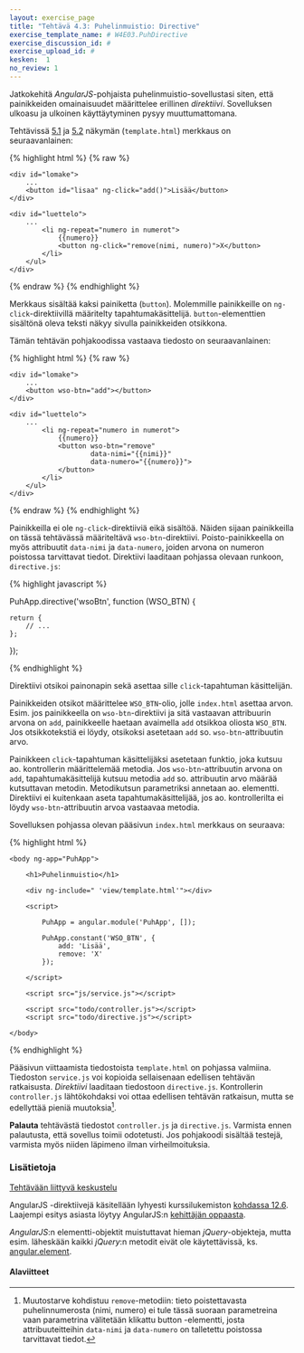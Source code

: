 ```yaml
---
layout: exercise_page
title: "Tehtävä 4.3: Puhelinmuistio: Directive"
exercise_template_name: # W4E03.PuhDirective
exercise_discussion_id: #
exercise_upload_id: #
kesken:  1
no_review: 1
---
```


Jatkokehitä *AngularJS*-pohjaista puhelinmuistio-sovellustasi siten, että painikkeiden omainaisuudet määrittelee erillinen *direktiivi*. Sovelluksen ulkoasu ja ulkoinen käyttäytyminen pysyy muuttumattomana.

Tehtävissä [5.1](../tehtava51) ja [5.2](../tehtava52) näkymän (`template.html`) merkkaus on seuraavanlainen:

{% highlight html %}
{% raw %}

<div ng-controller="PuhController">

    <div id="lomake">
        ...
        <button id="lisaa" ng-click="add()">Lisää</button>
    </div>

    <div id="luettelo">                
        ...
            <li ng-repeat="numero in numerot">
                {{numero}}
                <button ng-click="remove(nimi, numero)">X</button>
            </li>
        </ul>                
    </div>

</div>


{% endraw %}
{% endhighlight %}


Merkkaus sisältää kaksi painiketta (`button`). Molemmille painikkeille on `ng-click`-direktiivillä määritelty tapahtumakäsittelijä. `button`-elementtien sisältönä oleva teksti näkyy sivulla painikkeiden otsikkona.

Tämän tehtävän pohjakoodissa vastaava tiedosto on seuraavanlainen:

{% highlight html %}
{% raw %}

  <div ng-controller="PuhController">

    <div id="lomake">
        ...
        <button wso-btn="add"></button>
    </div>

    <div id="luettelo">  
        ...              
            <li ng-repeat="numero in numerot">
                {{numero}}
                <button wso-btn="remove"
                        data-nimi="{{nimi}}"
                        data-numero="{{numero}}">                            
                </button>
            </li>
        </ul>
    </div>

  </div>

{% endraw %}
{% endhighlight %}

Painikkeilla ei ole `ng-click`-direktiiviä eikä sisältöä. Näiden sijaan painikkeilla on tässä tehtävässä määriteltävä `wso-btn`-direktiivi. Poisto-painikkeella on myös attribuutit `data-nimi` ja `data-numero`, joiden arvona on numeron poistossa tarvittavat tiedot. Direktiivi laaditaan pohjassa olevaan runkoon, `directive.js`:

{% highlight javascript %}

PuhApp.directive('wsoBtn', function (WSO_BTN) {

    return {        
        // ...                
    };
});

{% endhighlight %}

Direktiivi otsikoi painonapin sekä asettaa sille `click`-tapahtuman käsittelijän.

Painikkeiden otsikot määrittelee `WSO_BTN`-olio, jolle `index.html` asettaa arvon. Esim. jos painikkeella on `wso-btn`-direktiivi ja sitä vastaavan attribuurin arvona on `add`, painikkeelle haetaan avaimella `add` otsikkoa oliosta `WSO_BTN`. Jos otsikkotekstiä ei löydy, otsikoksi asetetaan `add` so. `wso-btn`-attribuutin arvo.

Painikkeen `click`-tapahtuman käsittelijäksi asetetaan funktio, joka kutsuu ao. kontrollerin määrittelemää metodia. Jos `wso-btn`-attribuutin arvona on `add`, tapahtumakäsittelijä kutsuu metodia `add` so. attribuutin arvo määrää kutsuttavan metodin. Metodikutsun parametriksi annetaan ao. elementti. Direktiivi ei kuitenkaan aseta tapahtumakäsittelijää, jos ao. kontrollerilta ei löydy `wso-btn`-attribuutin arvoa vastaavaa metodia.

Sovelluksen pohjassa olevan pääsivun `index.html` merkkaus on seuraava:

{% highlight html %}

    <body ng-app="PuhApp">

        <h1>Puhelinmuistio</h1>

        <div ng-include=" 'view/template.html'"></div>

        <script>

            PuhApp = angular.module('PuhApp', []);

            PuhApp.constant('WSO_BTN', {
                add: 'Lisää',
                remove: 'X'
            });

        </script>

        <script src="js/service.js"></script>

        <script src="todo/controller.js"></script>
        <script src="todo/directive.js"></script>

    </body>

{% endhighlight %}

Pääsivun viittaamista tiedostoista `template.html` on pohjassa valmiina. Tiedoston `service.js` voi kopioida sellaisenaan edellisen tehtävän ratkaisusta. *Direktiivi* laaditaan tiedostoon `directive.js`. Kontrollerin `controller.js` lähtökohdaksi voi ottaa edellisen tehtävän ratkaisun, mutta se edellyttää pieniä muutoksia[^1].

[^1]: Muutostarve kohdistuu `remove`-metodiin: tieto poistettavasta puhelinnumerosta (nimi, numero) ei tule tässä suoraan parametreina vaan parametrina välitetään klikattu button -elementti, josta attribuuteitteihin `data-nimi` ja `data-numero` on talletettu poistossa tarvittavat tiedot.


**Palauta** tehtävästä tiedostot `controller.js` ja `directive.js`. Varmista ennen palautusta, että sovellus toimii odotetusti. Jos pohjakoodi sisältää testejä, varmista myös niiden läpimeno ilman virheilmoituksia.


### Lisätietoja

[Tehtävään liittyvä keskustelu](https://moodle2.tut.fi/mod/forum/discuss.php?d=69661)

AngularJS -direktiivejä käsitellään lyhyesti kurssilukemiston [kohdassa 12.6][weso-12.6]. Laajempi esitys asiasta löytyy AngularJS:n [kehittäjän oppaasta][guide].

[weso-12.6]: {{site.baseurl}}/weso/#12.6-Direktiivit
[guide]: https://docs.angularjs.org/guide/directive

*AngularJS*:n elementti-objektit muistuttavat hieman *jQuery*-objekteja, mutta esim. läheskään kaikki *jQuery*:n metodit eivät ole käytettävissä, ks. [angular.element][angular.element].

[angular.element]: https://docs.angularjs.org/api/ng/function/angular.element

#### Alaviitteet

